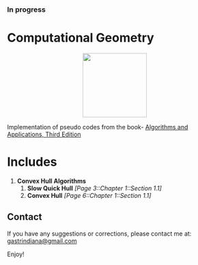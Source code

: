 ### In progress

# Computational Geometry
<p align="center">
<img src="http://www.cs.uu.nl/geobook/cover3.jpg" width="150"/>
</p>

Implementation of pseudo codes from the book- [Algorithms and Applications, Third Edition](http://www.cs.uu.nl/geobook/)  

# Includes
1. **Convex Hull Algorithms**
	1. **Slow Quick Hull** *[Page 3::Chapter 1::Section 1.1]*
	2. **Convex Hull** *[Page 6::Chapter 1::Section 1.1]*

## Contact
If you have any suggestions or corrections, please contact me at:
gastrindiana@gmail.com

Enjoy!
